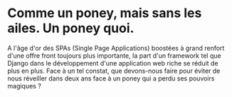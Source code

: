 # Comme un poney, mais sans les ailes. Un poney quoi.

A l'âge d'or des SPAs (Single Page Applications) boostées à grand renfort d'une offre front toujours plus importante, la part d'un framework tel que Django dans le développement d'une application web riche se réduit de plus en plus. Face à un tel constat, que devons-nous faire pour éviter de nous réveiller dans deux ans face à un poney qui a perdu ses pouvoirs magiques ?

